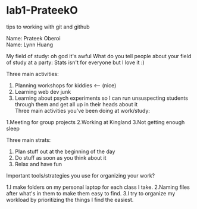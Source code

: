 # lab1-PrateekO
tips to working with git and github

Name: Prateek Oberoi  
Name: Lynn Huang

My field of study: oh god it's awful
What do you tell people about your field of study at a party: Stats isn't for everyone but I love it :)

Three main activities:   
  1.  Planning workshops for kiddies <-- (nice)
  2.  Learning web dev junk
  3.  Learning about psych experiments so I can run unsuspecting students through them and get all up in their heads about it  
Three main activities you've been doing at work/study:

1.Meeting for group projects
2.Working at Kingland
3.Not getting enough sleep 
  
  
Three main strats: 
  1.  Plan stuff out at the beginning of the day  
  2.  Do stuff as soon as you think about it  
  3.  Relax and have fun  
  
Important tools/strategies you use for organizing your work?

1.I make folders on my personal laptop for each class I take.
2.Naming files after what's in them to make them easy to find.
3.I try to organize my workload by prioritizing the things I find the easiest.
